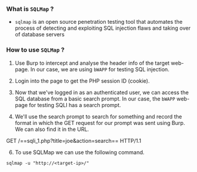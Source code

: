 
### What is `SQLMap` ?

- `sqlmap` is an open source penetration testing tool that automates the process of detecting and exploiting SQL injection flaws and taking over of database servers

### How to use `SQLMap` ?

1. Use Burp to intercept and analyse the header info of the target web-page. In our case, we are using `bWAPP` for testing SQL injection.

2. Login into the page to get the PHP session ID (cookie). 

3. Now that we've logged in as an authenticated user, we can access the SQL database from a basic search prompt. In our case, the `bWAPP` web-page for testing SQLI has a search prompt.

4. We'll use the search prompt to search for something and record the format in which the GET request for our prompt was sent using Burp. We can also find it in the URL.

GET /==sqli_1.php?title=joe&action=search== HTTP/1.1


6. To use SQLMap we can use the following command.
```
sqlmap -u "http://<target-ip>/"
```